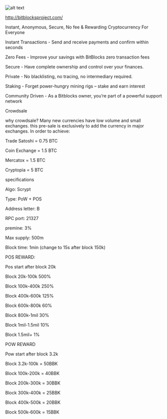 ![alt text](https://i.imgur.com/BdjuuqJ.png)

http://bitblocksproject.com/

Instant, Anonymous, Secure, No fee & Rewarding Cryptocurrency For Everyone

Instant Transactions - Send and receive payments and confirm within seconds

Zero Fees - Improve your savings with BitBlocks zero transaction fees

Secure - Have complete ownership and control over your finances.

Private - No blacklisting, no tracing, no intermediary required.

Staking - Forget power-hungry mining rigs – stake and earn interest

Community Driven - As a Bitblocks owner, you’re part of a powerful support network

Crowdsale

why crowdsale? 
Many new currencies have low volume and small exchanges. this pre-sale is exclusively to add the currency in major exchanges. In order to achieve:

Trade Satoshi = 0.75 BTC

Coin Exchange = 1.5 BTC

Mercatox = 1.5 BTC

Cryptopia = 5 BTC


specifications

Algo: Scrypt

Type: PoW + POS

Address letter: B

RPC port: 21327

premine: 3%

Max supply: 500m

Block time: 1min (change to 15s after block 150k)

POS REWARD:

Pos start after block 20k

Block 20k-100k 500%

Block 100k-400k 250%

Block 400k-600k 125%

Block 600k-800k 60%

Block 800k-1mil 30%

Block 1mil-1.5mil 10%

Block 1.5mil+ 1%

POW REWARD

Pow start after block 3.2k

Block 3.2k-100k = 50BBK

Block 100k-200k = 40BBK

Block 200k-300k = 30BBK

Block 300k-400k = 25BBK

Block 400k-500k = 20BBK

Block 500k-600k = 15BBK

